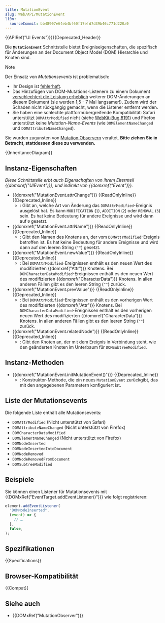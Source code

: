 ```yaml
---
title: MutationEvent
slug: Web/API/MutationEvent
l10n:
  sourceCommit: bb48907e64eb4bf60f17efd7d39b46c771d220a0
---
```


{{APIRef("UI Events")}}{{Deprecated_Header}}

Die **`MutationEvent`** Schnittstelle bietet Ereigniseigenschaften, die spezifisch für Änderungen an der Document Object Model (DOM) Hierarchie und Knoten sind.

> [!NOTE]
> Der Einsatz von _Mutationsevents_ ist problematisch:
>
> - Ihr Design ist [fehlerhaft](https://lists.w3.org/Archives/Public/public-webapps/2011JulSep/0779.html).
> - Das Hinzufügen von DOM-Mutations-Listenern zu einem Dokument [verschlechtert die Leistung erheblich](https://groups.google.com/g/mozilla.dev.platform/c/L0Lx11u5Bvs?pli=1) weiterer DOM-Änderungen an diesem Dokument (sie werden 1,5 - 7 Mal langsamer!). Zudem wird der Schaden nicht rückgängig gemacht, wenn die Listener entfernt werden.
> - Sie haben eine schlechte plattformübergreifende Kompatibilität: Safari unterstützt `DOMAttrModified` nicht (siehe [WebKit-Bug 8191](https://webkit.org/b/8191)) und Firefox unterstützt keine _Mutation-Name-Events_ (wie `DOMElementNameChanged` und `DOMAttributeNameChanged`).
>
> Sie wurden zugunsten von [Mutation Observern](/de/docs/Web/API/MutationObserver) veraltet. **Bitte ziehen Sie in Betracht, stattdessen diese zu verwenden.**

{{InheritanceDiagram}}

## Instanz-Eigenschaften

_Diese Schnittstelle erbt auch Eigenschaften von ihrem Elternteil {{domxref("UIEvent")}}, und indirekt von {{domxref("Event")}}._

- {{domxref("MutationEvent.attrChange")}} {{ReadOnlyInline}} {{Deprecated_Inline}}
  - : Gibt an, welche Art von Änderung das `DOMAttrModified`-Ereignis ausgelöst hat. Es kann `MODIFICATION` (`1`), `ADDITION` (`2`) oder `REMOVAL` (`3`) sein. Es hat keine Bedeutung für andere Ereignisse und wird dann auf `0` gesetzt.
- {{domxref("MutationEvent.attrName")}} {{ReadOnlyInline}} {{Deprecated_Inline}}
  - : Gibt den Namen des Knotens an, der vom `DOMAttrModified`-Ereignis betroffen ist. Es hat keine Bedeutung für andere Ereignisse und wird dann auf den leeren String (`""`) gesetzt.
- {{domxref("MutationEvent.newValue")}} {{ReadOnlyInline}} {{Deprecated_Inline}}
  - : Bei `DOMAttrModified`-Ereignissen enthält es den neuen Wert des modifizierten {{domxref("Attr")}} Knotens. Bei `DOMCharacterDataModified`-Ereignissen enthält es den neuen Wert des modifizierten {{domxref("CharacterData")}} Knotens. In allen anderen Fällen gibt es den leeren String (`""`) zurück.
- {{domxref("MutationEvent.prevValue")}} {{ReadOnlyInline}} {{Deprecated_Inline}}
  - : Bei `DOMAttrModified`-Ereignissen enthält es den vorherigen Wert des modifizierten {{domxref("Attr")}} Knotens. Bei `DOMCharacterDataModified`-Ereignissen enthält es den vorherigen neuen Wert des modifizierten {{domxref("CharacterData")}} Knotens. In allen anderen Fällen gibt es den leeren String (`""`) zurück.
- {{domxref("MutationEvent.relatedNode")}} {{ReadOnlyInline}} {{Deprecated_Inline}}
  - : Gibt den Knoten an, der mit dem Ereignis in Verbindung steht, wie den geänderten Knoten im Unterbaum für `DOMSubtreeModified`.

## Instanz-Methoden

- {{domxref("MutationEvent.initMutationEvent()")}} {{Deprecated_Inline}}
  - : Konstruktor-Methode, die ein neues `MutationEvent` zurückgibt, das mit den angegebenen Parametern konfiguriert ist.

## Liste der Mutationsevents

Die folgende Liste enthält alle Mutationsevents:

- `DOMAttrModified` (Nicht unterstützt von Safari)
- `DOMAttributeNameChanged` (Nicht unterstützt von Firefox)
- `DOMCharacterDataModified`
- `DOMElementNameChanged` (Nicht unterstützt von Firefox)
- `DOMNodeInserted`
- `DOMNodeInsertedIntoDocument`
- `DOMNodeRemoved`
- `DOMNodeRemovedFromDocument`
- `DOMSubtreeModified`

## Beispiele

Sie können einen Listener für Mutationsevents mit {{DOMxRef("EventTarget.addEventListener()")}} wie folgt registrieren:

```js
element.addEventListener(
  "DOMNodeInserted",
  (event) => {
    // …
  },
  false,
);
```

## Spezifikationen

{{Specifications}}

## Browser-Kompatibilität

{{Compat}}

## Siehe auch

- {{DOMxRef("MutationObserver")}}
